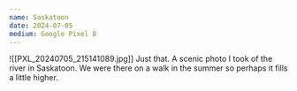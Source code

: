 ```yaml
---
name: Saskatoon
date: 2024-07-05
medium: Google Pixel 8
---
```

![[PXL_20240705_215141089.jpg]]
Just that. A scenic photo I took of the river in Saskatoon. We were there on a walk in the summer so perhaps it fills a little higher. 